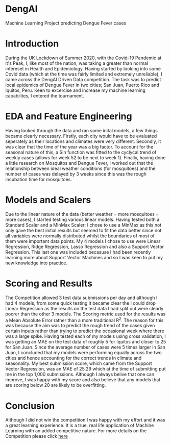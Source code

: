 # DengAI
Machine Learning Project predicting Dengue Fever cases

# Introduction
During the UK Lockdown of Summer 2020, with the Covid-19 Pandemic at it's Peak, I, like most of the nation, was taking a greater than normal intereset in Health and Epidemiology. Having started by looking into some Covid data (which at the time was fairly limited and extremely unreliable), I came across the DengAI Driven Data competition. The task was to predict local epidemics of Dengue Fever in two cities; San Juan, Puerto Rico and Iquitos, Peru. Keen to excercise and increase my machine learning capabilites, I entered the tournament.

# EDA and Feature Engineering
Having looked through the data and ran some inital models, a few things became clearly necessary. Firstly, each city would have to be evaluated seperately as their locations and climates were very different. Secondly, it was clear that the time of the year was a big factor. To account for the seasonal nature of this, a 
Sin function was fitted to the cyclycal trend of weekly cases (allows for week 52 to be next to week 1). Finally, having done a little research on Mosquitos and Dengue Fever, I worked out that the relationship between ideal weather conditions (for mosquitoes) and the number of cases was delayed by 3 weeks since this was the rough incubation time for mosquitoes.

# Models and Scalers
Due to the linear nature of the data (better weather = more mosquitoes = more cases), I started testing various linear models. Having tested both a Standard Scaler and a MinMax Scaler; I chose to use a MinMax as this not only gave the best initial results but seemed to fit the data better since not all variables were normally distributed whilst the boundaries of most of them were important data points. My 4 models I chose to use were Linear Regression, Ridge Regression, Lasso Regression and also a Support Vector Regression. This last one was included becasuse I had been recently learning more about Support Vector Machines and so I was keen to put my new knowledge into practice.

# Scoring and Results
The Competition allowed 3 test data submissions per day and although I had 4 models, from some quick testing it became clear the I could drop Linear Regression as the results on the test data I had split out were clearly poorer than the other 3 models. The Scoring metric used for the results was a Mean Absolute Error rather than a more traditional R<sup>2</sup>. The reason for this was because the aim was to predict the rough trend of the cases given certain inputs rather than trying to predict the occasional week where there was a large spike. Having tested each of my models using cross validation, I was getting an MAE on the test data of roughly 5 for Iquitos and closer to 25 for San Juan. Since the average number of cases were 5 times larger in San Juan, I concluded that my models were performing equally across the two cities and hence accounting for the correct trends in climate and seasonality. My best submission score, which came from the Support Vector Regression, was an MAE of 25.29 which at the time of submitting put me in the top 1,000 submissions. Although I always belive that one can improve, I was happy with my score and also believe that any models that are scoring below 20 are likely to be overfitting.

# Conclusion
Although I did not win the competition I was happy with my effort and it was a great learning experience. It is a true, real life application of Machine Learning with an added competitive nature. For more details on the Competition please click [here](https://www.drivendata.org/competitions/44/dengai-predicting-disease-spread/)


